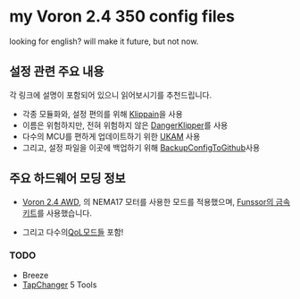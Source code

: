 # my Voron 2.4 350 config files
looking for english? will make it future, but not now.

## 설정 관련 주요 내용
각 링크에 설명이 포함되어 있으니 읽어보시기를 추천드립니다.
- 각종 모듈화와, 설정 편의를 위해 [Klippain]()을 사용
- 이름은 위험하지만, 전혀 위험하지 않은 [DangerKlipper]()를 사용
- 다수의 MCU를 편하게 업데이트하기 위한 [UKAM]() 사용
- 그리고, 설정 파일을 이곳에 백업하기 위해 [BackupConfigToGithub]()사용

## 주요 하드웨어 모딩 정보
- [Voron 2.4 AWD](https://docs.atinyshellscript.com/v2.4/awd/), 의 NEMA17 모터를 사용한 모드를 적용했으며, [Funssor의 금속 키트](https://aliexpress.com/item/1005006085313023.html)를 사용했습니다.

- 그리고 다수의[QoL모드들]() 포함!
### TODO
- Breeze
- [TapChanger](https://github.com/viesturz/tapchanger) 5 Tools
